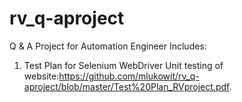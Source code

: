 # rv_q-aproject
Q &amp; A Project for Automation Engineer 
Includes:
1) Test Plan for Selenium WebDriver Unit testing of website:https://github.com/mlukowit/rv_q-aproject/blob/master/Test%20Plan_RVproject.pdf.
